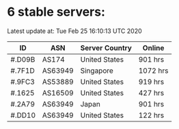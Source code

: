 # 6 stable servers:

Latest update at: Tue Feb 25 16:10:13 UTC 2020

| ID | ASN | Server Country | Online |
| -- | --- | -------------- | ------ |
| #.D09B | AS174 | United States | 901 hrs |
| #.7F1D | AS63949 | Singapore | 1072 hrs |
| #.9FC3 | AS53889 | United States | 919 hrs |
| #.1625 | AS16509 | United States | 427 hrs |
| #.2A79 | AS63949 | Japan | 901 hrs |
| #.DD10 | AS63949 | United States | 122 hrs |

